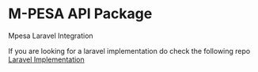# M-PESA API Package

Mpesa Laravel Integration 

If you are looking for a laravel implementation do check the following repo [Laravel Implementation](https://github.com/Kabangi/mpesalaravel)




